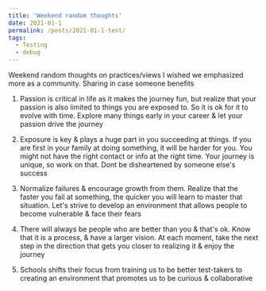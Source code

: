 ```yaml
---
title: 'Weekend random thoughts'
date: 2021-01-1
permalink: /posts/2021-01-1-test/
tags:
  - Testing
  - debug
---
```

Weekend random thoughts on practices/views I wished we emphasized more as a community. Sharing in case someone benefits
1) Passion is critical in life as it makes the journey fun, but realize that your passion is also limited to things you are exposed to. So it is ok for it to evolve with time. Explore many things early in your career & let your passion drive the journey

2) Exposure is key & plays a huge part in you succeeding at things. If you are first in your family at doing something, it will be harder for you. You might not have the right contact or info at the right time. Your journey is unique, so work on that. Dont be disheartened by someone else's success

3) Normalize failures & encourage growth from them. Realize that the faster you fail at something, the quicker you will learn to master that situation. Let's strive to develop an environment that allows people to become vulnerable & face their fears

4) There will always be people who are better than you & that's ok. Know that it is a process, & have a larger vision. At each moment, take the next step in the direction that gets you closer to realizing it & enjoy the journey

5) Schools shifts their focus from training us to be better test-takers to creating an environment that promotes us to be curious & collaborative
